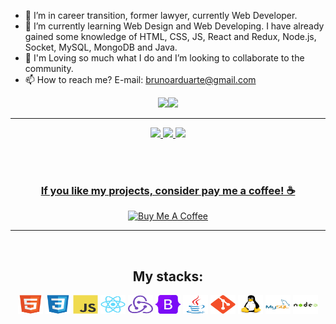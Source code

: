 - 🔭 I’m in career transition, former lawyer, currently Web Developer.
- 🌱 I’m currently learning Web Design and Web Developing. I have already gained some knowledge of HTML, CSS, JS, React and Redux, Node.js, Socket, MySQL, MongoDB and Java.
- 👯 I'm Loving so much what I do and I’m looking to collaborate to the community.
- 📫 How to reach me? E-mail: brunoarduarte@gmail.com

<div align="center">
<p><a href="https://www.linkedin.com/in/brunoarduarte/" target="_blank" marginRight="20" ><img src="https://img.shields.io/badge/linkedin-%230077B5.svg?&style=for-the-badge&logo=linkedin&logoColor=white" height=50></a><a href="https://www.instagram.com/brunoarduarte/?hl=pt-br" target="_blank"><img src="https://img.shields.io/badge/instagram-%23E4405F.svg?&style=for-the-badge&logo=instagram&logoColor=white" height=50></a></p>
</div>
<hr/>
<!-- <div>
[![Top Langs](https://github-readme-stats.vercel.app/api/top-langs/?username=brunoarduarte&layout=compact&bg_color=0d1117&title_color=b51414&icon_color=7a120a&text_color=fff)](https://github.com/brunoarduarte)
</div> -->

<div align="center">
<a href="https://github.com/brunooarduarte">
  <img height="133em" src="https://github-readme-stats.vercel.app/api/top-langs/?username=brunoarduarte&layout=compact&langs_count=7&hide_border=true&theme=dracula"/>
  <img src="https://github-readme-stats.vercel.app/api?username=brunoarduarte&show_icons=true&hide_border=true&theme=dracula" width="35%">
  <img  src="https://github-readme-streak-stats.herokuapp.com/?user=brunoarduarte&hide_border=true&theme=dracula" width="35%">
</div> 

<br><br>

<div align="center"> 
<h3>If you like my projects, consider pay me a coffee! ☕ </h3>
<a href="https://www.buymeacoffee.com/brunoarduarte" target="_blank" rel="noreferrer nofollow">
  <img src="https://cdn.buymeacoffee.com/buttons/default-red.png" alt="Buy Me A Coffee" height="40" width="170" >
</a>
</div>
<hr/>

<div style="display: inline_block" align="center"><br>
  <h2>My stacks:</h2>
  <img align="center" alt="HTML" height="30" width="40" src="https://raw.githubusercontent.com/devicons/devicon/master/icons/html5/html5-original.svg">
  <img align="center" alt="CSS" height="30" width="40" src="https://raw.githubusercontent.com/devicons/devicon/master/icons/css3/css3-original.svg">
  <img align="center" alt="Js" height="30" width="40" src="https://raw.githubusercontent.com/devicons/devicon/master/icons/javascript/javascript-original.svg">
  <img align="center" alt="React" height="30" width="40" src="https://raw.githubusercontent.com/devicons/devicon/master/icons/react/react-original.svg">
  <img align="center" alt="Redux" height="30" width="40" src="https://raw.githubusercontent.com/devicons/devicon/master/icons/redux/redux-original.svg">
  <img align="center" alt="BootsTrap" height="30" width="40" src="https://raw.githubusercontent.com/devicons/devicon/master/icons/bootstrap/bootstrap-original.svg">
  <img align="center" alt="Python" height="30" width="40" src="https://raw.githubusercontent.com/devicons/devicon/master/icons/java/java-original.svg">
<!--   <img align="center" alt="TypeScript" height="30" width="40" src="https://raw.githubusercontent.com/devicons/devicon/master/icons/typescript/typescript-original.svg"> -->
<!--   <img align="center" alt="Go" height="30" width="40" src="https://raw.githubusercontent.com/devicons/devicon/master/icons/go/go-original.svg"> -->
  <img align="center" alt="Git" height="30" width="40" src="https://raw.githubusercontent.com/devicons/devicon/master/icons/git/git-original.svg">
  <img align="center" alt="Linux" height="30" width="40" src="https://raw.githubusercontent.com/devicons/devicon/master/icons/linux/linux-original.svg">
  <img align="center" alt="my-sql" height="30" width="40" src="https://raw.githubusercontent.com/devicons/devicon/master/icons/mysql/mysql-original-wordmark.svg">
  <img align="center" alt="nodejs" height="30" width="40" src="https://raw.githubusercontent.com/devicons/devicon/master/icons/nodejs/nodejs-original-wordmark.svg">
</div>
